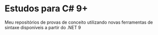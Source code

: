 # Estudos para C# 9+

Meu repositórios de provas de conceito utilizando novas ferramentas de sintaxe disponíveis a partir do .NET 9
